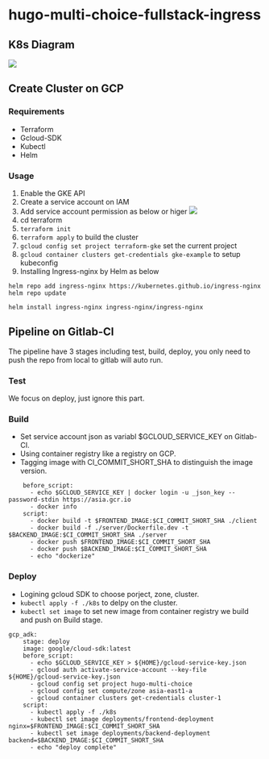 # hugo-multi-choice-fullstack-ingress
## K8s Diagram
![](https://i.imgur.com/tD1vVTo.png)

## Create Cluster on GCP
### Requirements
* Terraform
* Gcloud-SDK
* Kubectl
* Helm

### Usage
1. Enable the GKE API
2. Create a service account on IAM
3. Add service account permission as below or higer
![](https://i.imgur.com/WN3LH8c.png)
4. cd terraform
5. `terraform init`
6. `terraform apply` to build the cluster
7. `gcloud config set project terraform-gke` set the current project
8. `gcloud container clusters get-credentials gke-example` to setup kubeconfig
9. Installing Ingress-nginx by Helm as below
```
helm repo add ingress-nginx https://kubernetes.github.io/ingress-nginx
helm repo update

helm install ingress-nginx ingress-nginx/ingress-nginx
```
## Pipeline on Gitlab-CI
The pipeline have 3 stages including test, build, deploy, you only need to push the repo from local to gitlab will auto run.

### Test
We focus on deploy, just ignore this part.

### Build
* Set service account json as variabl $GCLOUD_SERVICE_KEY on Gitlab-CI.
* Using container registry like a registry on GCP.
* Tagging image with CI_COMMIT_SHORT_SHA to distinguish the image version.

```=yml
    before_script:
      - echo $GCLOUD_SERVICE_KEY | docker login -u _json_key --password-stdin https://asia.gcr.io
      - docker info
    script:
      - docker build -t $FRONTEND_IMAGE:$CI_COMMIT_SHORT_SHA ./client
      - docker build -f ./server/Dockerfile.dev -t $BACKEND_IMAGE:$CI_COMMIT_SHORT_SHA ./server
      - docker push $FRONTEND_IMAGE:$CI_COMMIT_SHORT_SHA
      - docker push $BACKEND_IMAGE:$CI_COMMIT_SHORT_SHA
      - echo "dockerize"
```
### Deploy
* Logining gcloud SDK to choose porject, zone, cluster.
* `kubectl apply -f ./k8s` to delpy on the cluster.
*  `kubectl set image` to set new image from container registry we build and push on Build stage.
```=yml
gcp_adk:
    stage: deploy
    image: google/cloud-sdk:latest
    before_script:
      - echo $GCLOUD_SERVICE_KEY > ${HOME}/gcloud-service-key.json
      - gcloud auth activate-service-account --key-file ${HOME}/gcloud-service-key.json
      - gcloud config set project hugo-multi-choice
      - gcloud config set compute/zone asia-east1-a
      - gcloud container clusters get-credentials cluster-1
    script:
      - kubectl apply -f ./k8s
      - kubectl set image deployments/frontend-deployment nginx=$FRONTEND_IMAGE:$CI_COMMIT_SHORT_SHA
      - kubectl set image deployments/backend-deployment backend=$BACKEND_IMAGE:$CI_COMMIT_SHORT_SHA
      - echo "deploy complete"
```